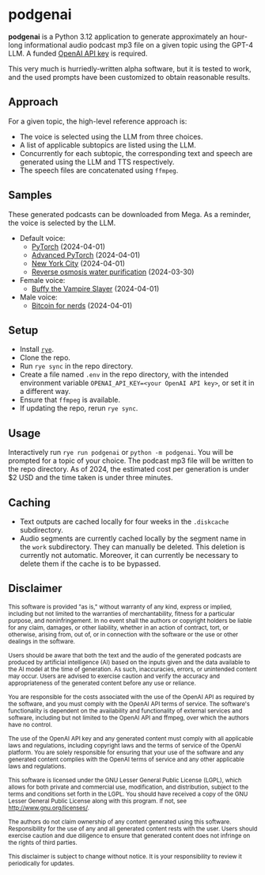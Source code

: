 # podgenai
**podgenai** is a Python 3.12 application to generate approximately an hour-long informational audio podcast mp3 file on a given topic using the GPT-4 LLM. A funded [OpenAI API key](https://platform.openai.com/api-keys) is required.

This very much is hurriedly-written alpha software, but it is tested to work, and the used prompts have been customized to obtain reasonable results.

## Approach
For a given topic, the high-level reference approach is:

* The voice is selected using the LLM from three choices.
* A list of applicable subtopics are listed using the LLM.
* Concurrently for each subtopic, the corresponding text and speech are generated using the LLM and TTS respectively.
* The speech files are concatenated using `ffmpeg`.

## Samples
These generated podcasts can be downloaded from Mega. As a reminder, the voice is selected by the LLM.

* Default voice:
  * [PyTorch](https://mega.nz/file/Ed0xXa4a#6N4rchVpKymzoFPSCtDvMVxPqRwmeD21ApTWX1CpILc) (2024-04-01)
  * [Advanced PyTorch](https://mega.nz/file/0c1gAA6I#L0Q0dDHham6esi5ZUPvJwdUgXmrRaktq8eh9rvuU50k) (2024-04-01)
  * [New York City](https://mega.nz/file/0MshXJZZ#64gCSDwtfE-vDa1A1kwx346CYei9pZWQbYIU59droVk) (2024-04-01)
  * [Reverse osmosis water purification](https://mega.nz/file/JUkwiLzZ#EFsyEMVova_ifSDwOZNvSiHXCIATfzZTBKyqfE8Pe48) (2024-03-30)
* Female voice:
  * [Buffy the Vampire Slayer](https://mega.nz/file/9AcBhLRA#x_BCjVn5KiIYu-irr6UYZjNZ3A_V1W5mUWspArNKLbQ) (2024-04-01)
* Male voice:
  * [Bitcoin for nerds](https://mega.nz/file/tA9jHaZR#SNFGRSR_QqmKgGSNhWRxYrNZ-JqBcQIAEQxO858MjpI) (2024-04-01)


## Setup
* Install [`rye`](https://rye-up.com/).
* Clone the repo.
* Run `rye sync` in the repo directory.
* Create a file named `.env` in the repo directory, with the intended environment variable `OPENAI_API_KEY=<your OpenAI API key>`, or set it in a different way.
* Ensure that `ffmpeg` is available.
* If updating the repo, rerun `rye sync`.

## Usage
Interactively run `rye run podgenai` or `python -m podgenai`. You will be prompted for a topic of your choice.
The podcast mp3 file will be written to the repo directory. As of 2024, the estimated cost per generation is under $2 USD and the time taken is under three minutes. 

## Caching
* Text outputs are cached locally for four weeks in the `.diskcache` subdirectory.
* Audio segments are currently cached locally by the segment name in the `work` subdirectory. They can manually be deleted. This deletion is currently not automatic. Moreover, it can currently be necessary to delete them if the cache is to be bypassed.

## Disclaimer
<sub>This software is provided "as is," without warranty of any kind, express or implied, including but not limited to the warranties of merchantability, fitness for a particular purpose, and noninfringement. In no event shall the authors or copyright holders be liable for any claim, damages, or other liability, whether in an action of contract, tort, or otherwise, arising from, out of, or in connection with the software or the use or other dealings in the software.</sub>

<sub>Users should be aware that both the text and the audio of the generated podcasts are produced by artificial intelligence (AI) based on the inputs given and the data available to the AI model at the time of generation. As such, inaccuracies, errors, or unintended content may occur. Users are advised to exercise caution and verify the accuracy and appropriateness of the generated content before any use or reliance.</sub>

<sub>You are responsible for the costs associated with the use of the OpenAI API as required by the software, and you must comply with the OpenAI API terms of service. The software's functionality is dependent on the availability and functionality of external services and software, including but not limited to the OpenAI API and ffmpeg, over which the authors have no control.</sub>

<sub>The use of the OpenAI API key and any generated content must comply with all applicable laws and regulations, including copyright laws and the terms of service of the OpenAI platform. You are solely responsible for ensuring that your use of the software and any generated content complies with the OpenAI terms of service and any other applicable laws and regulations.</sub>

<sub>This software is licensed under the GNU Lesser General Public License (LGPL), which allows for both private and commercial use, modification, and distribution, subject to the terms and conditions set forth in the LGPL. You should have received a copy of the GNU Lesser General Public License along with this program. If not, see <http://www.gnu.org/licenses/>.</sub>

<sub>The authors do not claim ownership of any content generated using this software. Responsibility for the use of any and all generated content rests with the user. Users should exercise caution and due diligence to ensure that generated content does not infringe on the rights of third parties.</sub>

<sub>This disclaimer is subject to change without notice. It is your responsibility to review it periodically for updates.</sub>